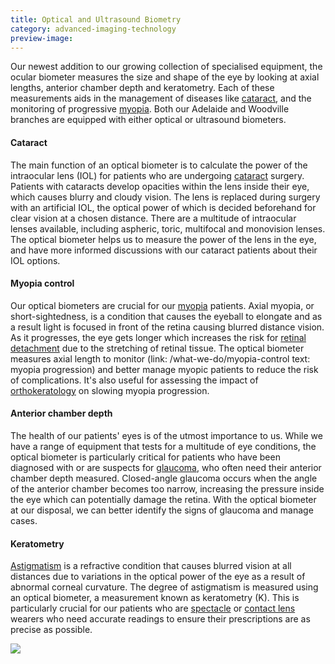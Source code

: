 ```yaml
---
title: Optical and Ultrasound Biometry
category: advanced-imaging-technology
preview-image: 
---
```


<div class="employee-heading">
<p>Our newest addition to our growing collection of specialised equipment, the ocular biometer measures the size and shape of the eye by looking at axial lengths, anterior chamber depth and keratometry. Each of these measurements aids in the management of diseases like <a href="/what-we-do/cataract">cataract</a>, and the monitoring of progressive <a href="/what-we-do/myopia">myopia</a>. Both our Adelaide and Woodville branches are equipped with either optical or ultrasound biometers.</p>
</div>

#### Cataract

The main function of an optical biometer is to calculate the power of the intraocular lens (IOL) for patients who are undergoing [cataract](/what-we-do/cataract) surgery. Patients with cataracts develop opacities within the lens inside their eye, which causes blurry and cloudy vision. The lens is replaced during surgery with an artificial IOL, the optical power of which is decided beforehand for clear vision at a chosen distance. There are a multitude of intraocular lenses available, including aspheric, toric, multifocal and monovision lenses. The optical biometer helps us to measure the power of the lens in the eye, and have more informed discussions with our cataract patients about their IOL options.

#### Myopia control

Our optical biometers are crucial for our [myopia](/what-we-do/myopia) patients. Axial myopia, or short-sightedness, is a condition that causes the eyeball to elongate and as a result light is focused in front of the retina causing blurred distance vision. As it progresses, the eye gets longer which increases the risk for [retinal detachment](/what-we-do/flashes-floaters-retinal-tear-detachment) due to the stretching of retinal tissue. The optical biometer measures axial length to monitor (link: /what-we-do/myopia-control text: myopia progression) and better manage myopic patients to reduce the risk of complications. It's also useful for assessing the impact of [orthokeratology](/what-we-do/orthokeratology-corneal-reshaping) on slowing myopia progression.

#### Anterior chamber depth

The health of our patients' eyes is of the utmost importance to us. While we have a range of equipment that tests for a multitude of eye conditions, the optical biometer is particularly critical for patients who have been diagnosed with or are suspects for [glaucoma](/what-we-do/glaucoma), who often need their anterior chamber depth measured. Closed-angle glaucoma occurs when the angle of the anterior chamber becomes too narrow, increasing the pressure inside the eye which can potentially damage the retina. With the optical biometer at our disposal, we can better identify the signs of glaucoma and manage cases.

#### Keratometry

[Astigmatism](/what-we-do/astigmatism) is a refractive condition that causes blurred vision at all distances due to variations in the optical power of the eye as a result of abnormal corneal curvature. The degree of astigmatism is measured using an optical biometer, a measurement known as keratometry (K). This is particularly crucial for our patients who are [spectacle](/what-we-do/glasses) or [contact lens](/what-we-do/contact-lenses) wearers who need accurate readings to ensure their prescriptions are as precise as possible.

![](/uploads/iolmaster-500.jpg)
